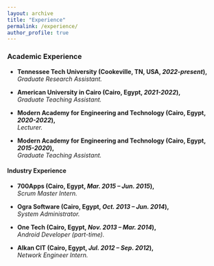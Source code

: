 ```yaml
---
layout: archive
title: "Experience"
permalink: /experience/
author_profile: true
---
```


### Academic Experience

- **Tennessee Tech University (Cookeville, TN, USA, *2022-present*),**  
  *Graduate Research Assistant.*
  

- **American University in Cairo (Cairo, Egypt, *2021-2022*),**  
  *Graduate Teaching Assistant.*  
  

- **Modern Academy for Engineering and Technology (Cairo, Egypt, *2020-2022*),**  
  *Lecturer.*

- **Modern Academy for Engineering and Technology (Cairo, Egypt, *2015-2020*),**  
  *Graduate Teaching Assistant.*

#### Industry Experience

- **700Apps (Cairo, Egypt, *Mar. 2015 – Jun. 2015*),**  
  *Scrum Master Intern.*

- **Ogra Software (Cairo, Egypt, *Oct. 2013 – Jun. 2014*),**  
  *System Administrator.*

- **One Tech (Cairo, Egypt, *Nov. 2013 – Mar. 2014*),**  
  *Android Developer (part-time).*

- **Alkan CIT (Cairo, Egypt, *Jul. 2012 – Sep. 2012*),**  
  *Network Engineer Intern.*
  
